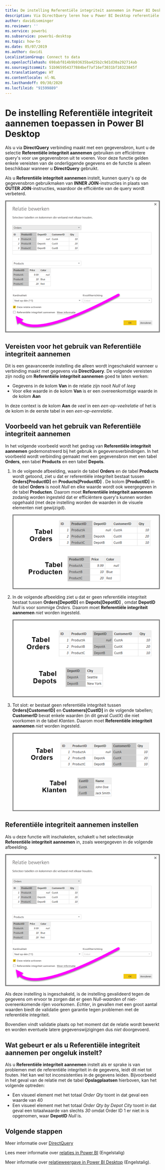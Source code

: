 ```yaml
---
title: De instelling Referentiële integriteit aannemen in Power BI Desktop
description: Via DirectQuery leren hoe u Power BI Desktop referentiële integriteit kunt laten aannemen
author: davidiseminger
ms.reviewer: ''
ms.service: powerbi
ms.subservice: powerbi-desktop
ms.topic: how-to
ms.date: 05/07/2019
ms.author: davidi
LocalizationGroup: Connect to data
ms.openlocfilehash: 698abf814b9b93635ba425b2c9d1d30a292714ab
ms.sourcegitcommit: 51b965954377884bef7af16ef3031bf10323845f
ms.translationtype: HT
ms.contentlocale: nl-NL
ms.lasthandoff: 09/30/2020
ms.locfileid: "91599889"
---
```

# <a name="apply-the-assume-referential-integrity-setting-in-power-bi-desktop"></a>De instelling Referentiële integriteit aannemen toepassen in Power BI Desktop
Als u via **DirectQuery** verbinding maakt met een gegevensbron, kunt u de selectie **Referentiële integriteit aannemen** gebruiken om efficiëntere query's voor uw gegevensbron uit te voeren. Voor deze functie gelden enkele vereisten van de onderliggende gegevens en de functie is alleen beschikbaar wanneer u **DirectQuery** gebruikt.

Als u **Referentiële integriteit aannemen** instelt, kunnen query's op de gegevensbron gebruikmaken van **INNER JOIN**-instructies in plaats van **OUTER JOIN**-instructies, waardoor de efficiëntie van de query wordt verbeterd.

![Schermopname van het dialoogvenster Relatie bewerken waarin de optie Referentiële integriteit aannemen kan worden geselecteerd.](media/desktop-assume-referential-integrity/assume-referential-integrity_1.png)

## <a name="requirements-for-using-assume-referential-integrity"></a>Vereisten voor het gebruik van Referentiële integriteit aannemen
Dit is een geavanceerde instelling die alleen wordt ingeschakeld wanneer u verbinding maakt met gegevens via **DirectQuery**. De volgende vereisten zijn nodig om **Referentiële integriteit aannemen** goed te laten werken:

* Gegevens in de kolom **Van** in de relatie zijn nooit *Null* of *leeg*
* Voor elke waarde in de kolom **Van** is er een overeenkomstige waarde in de kolom **Aan**

In deze context is de kolom **Aan** de *veel* in een *een-op-veelrelatie* of het is de kolom in de eerste tabel in een *een-op-eenrelatie*.

## <a name="example-of-using-assume-referential-integrity"></a>Voorbeeld van het gebruik van Referentiële integriteit aannemen
In het volgende voorbeeld wordt het gedrag van **Referentiële integriteit aannemen** gedemonstreerd bij het gebruik in gegevensverbindingen. In het voorbeeld wordt verbinding gemaakt met een gegevensbron met een tabel **Orders**, een tabel **Products** en een tabel **Depots**.

1. In de volgende afbeelding, waarin de tabel **Orders** en de tabel **Products** wordt getoond, ziet u dat er referentiële integriteit bestaat tussen **Orders[ProductID]** en **Products[ProductID]** . De kolom **[ProductID]** in de tabel **Orders** is nooit *Null* en elke waarde wordt ook weergegeven in de tabel **Producten**. Daarom moet **Referentiële integriteit aannemen** zodanig worden ingesteld dat er efficiëntere query's kunnen worden opgehaald (met deze instelling worden de waarden in de visuele elementen niet gewijzigd).
   
   ![Schermopname van de tabellen Orders en Producten.](media/desktop-assume-referential-integrity/assume-referential-integrity_2.png)
2. In de volgende afbeelding ziet u dat er geen referentiële integriteit bestaat tussen **Orders[DepotID]** en **Depots[DepotID]** , omdat **DepotID** *Null* is voor sommige *Orders*. Daarom moet **Referentiële integriteit aannemen** *niet* worden ingesteld.
   
   ![Schermopname van de tabellen Orders en Depots.](media/desktop-assume-referential-integrity/assume-referential-integrity_3.png)
3. Tot slot: er bestaat geen referentiële integriteit tussen **Orders[CustomerID]** en **Customers[CustID]** in de volgende tabellen; **CustomerID** bevat enkele waarden (in dit geval *CustX*) die niet voorkomen in de tabel *Klanten*. Daarom moet **Referentiële integriteit aannemen** *niet* worden ingesteld.
   
   ![Schermopname van de tabellen Orders en Klanten.](media/desktop-assume-referential-integrity/assume-referential-integrity_4.png)

## <a name="setting-assume-referential-integrity"></a>Referentiële integriteit aannemen instellen
Als u deze functie wilt inschakelen, schakelt u het selectievakje **Referentiële integriteit aannemen** in, zoals weergegeven in de volgende afbeelding.

![Schermopname van het dialoogvenster Relatie bewerken waarin de optie Referentiële integriteit aannemen kan worden geselecteerd.](media/desktop-assume-referential-integrity/assume-referential-integrity_1.png)

Als deze instelling is ingeschakeld, is de instelling gevalideerd tegen de gegevens om ervoor te zorgen dat er geen *Null-waarden* of niet-overeenkomende rijen voorkomen. *Echter*, in gevallen met een groot aantal waarden biedt de validatie geen garantie tegen problemen met de referentiële integriteit.

Bovendien vindt validatie plaats op het moment dat de relatie wordt bewerkt en worden eventuele latere gegevenswijzigingen dus *niet* doorgevoerd.

## <a name="what-happens-if-you-incorrectly-set-assume-referential-integrity"></a>Wat gebeurt er als u Referentiële integriteit aannemen per ongeluk instelt?
Als u **Referentiële integriteit aannemen** instelt als er sprake is van problemen met de referentiële integriteit in de gegevens, leidt dit niet tot fouten. Het kan wel tot inconsistenties in de gegevens leiden. Bijvoorbeeld in het geval van de relatie met de tabel **Opslagplaatsen** hierboven, kan het volgende optreden:

* Een visueel element met het totaal *Order Qty* toont in dat geval een waarde van 40
* Een visueel element met het totaal *Order Qty by Depot City* toont in dat geval een totaalwaarde van slechts *30* omdat Order ID 1 er niet in is opgenomen, waar **DepotID** *Null* is.

## <a name="next-steps"></a>Volgende stappen
Meer informatie over [DirectQuery](desktop-use-directquery.md)

Lees meer informatie over [relaties in Power BI](../transform-model/desktop-create-and-manage-relationships.md) (Engelstalig)

Meer informatie over [relatieweergave in Power BI Desktop](../transform-model/desktop-relationship-view.md) (Engelstalig).
